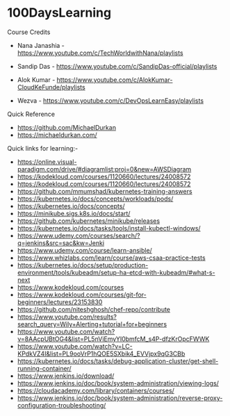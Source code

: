 # 100DaysLearning

Course Credits
- Nana Janashia - https://www.youtube.com/c/TechWorldwithNana/playlists

- Sandip Das    - https://www.youtube.com/c/SandipDas-official/playlists

- Alok Kumar    - https://www.youtube.com/c/AlokKumar-CloudKeFunde/playlists

- Wezva         - https://www.youtube.com/c/DevOpsLearnEasy/playlists

Quick Reference

- https://github.com/MichaelDurkan
- https://michaeldurkan.com/

Quick links for learning:-

- https://online.visual-paradigm.com/drive/#diagramlist:proj=0&new=AWSDiagram
- https://kodekloud.com/courses/1120660/lectures/24008572
- https://kodekloud.com/courses/1120660/lectures/24008572
- https://github.com/mmumshad/kubernetes-training-answers
- https://kubernetes.io/docs/concepts/workloads/pods/
- https://kubernetes.io/docs/concepts/
- https://minikube.sigs.k8s.io/docs/start/
- https://github.com/kubernetes/minikube/releases
- https://kubernetes.io/docs/tasks/tools/install-kubectl-windows/
- https://www.udemy.com/courses/search/?q=jenkins&src=sac&kw=Jenki
- https://www.udemy.com/course/learn-ansible/
- https://www.whizlabs.com/learn/course/aws-csaa-practice-tests
- https://kubernetes.io/docs/setup/production-environment/tools/kubeadm/setup-ha-etcd-with-kubeadm/#what-s-next
- https://www.kodekloud.com/courses
- https://www.kodekloud.com/courses/git-for-beginners/lectures/23153830
- https://github.com/niteshghosh/chef-repo/contribute
- https://www.youtube.com/results?search_query=Wily+Alerting+tutorial+for+beginners
- https://www.youtube.com/watch?v=8AAcpUBtOG4&list=PL5nViEmyYI0bmfcM_s4P-dfzKrOpcFWWK
- https://www.youtube.com/watch?v=LC-KPdkVZ4I&list=PL9ooVrP1hQOE5SXbik4_EVVjpx9qG3CBb
- https://kubernetes.io/docs/tasks/debug-application-cluster/get-shell-running-container/
- https://www.jenkins.io/download/
- https://www.jenkins.io/doc/book/system-administration/viewing-logs/
- https://cloudacademy.com/library/containers/courses/
- https://www.jenkins.io/doc/book/system-administration/reverse-proxy-configuration-troubleshooting/
